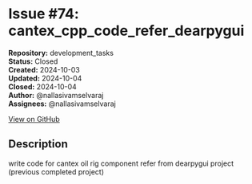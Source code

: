 # Issue #74: cantex_cpp_code_refer_dearpygui

**Repository:** development_tasks  
**Status:** Closed  
**Created:** 2024-10-03  
**Updated:** 2024-10-04  
**Closed:** 2024-10-04  
**Author:** @nallasivamselvaraj  
**Assignees:** @nallasivamselvaraj  

[View on GitHub](https://github.com/Simtestlab/development_tasks/issues/74)

## Description

write code for cantex oil rig component refer from dearpygui project (previous completed project)
